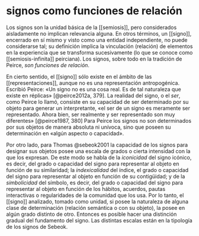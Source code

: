 # signos como funciones de relación
Los signos son la unidad básica de la [[semiosis]], pero considerados aisladamente no implican relevancia alguna. En otros términos, un [[signo]], encerrado en sí mismo y visto como una entidad independiente, no puede considerarse tal; su definición implica la vinculación (relación) de elementos en la experiencia que se transforma sucesivamente (lo que se conoce como [[semiosis-infinita]] peirciana). Los signos, sobre todo en la tradición de Peirce, *son funciones de relación*.

En cierto sentido, el [[signo]] sólo existe en el ámbito de las [[representaciones]], aunque no es una representación antropogénica. Escribió Peirce: «Un signo no es una cosa real. Es de tal naturaleza que existe en réplicas» [@peirce2012a, 379]. La realidad del signo, o el *ser*, como Peirce lo llamó, consiste en su capacidad de ser determinado por su objeto para generar un interpretante, «el ser de un signo es meramente ser representado. Ahora bien, ser realmente y ser representado son muy diferentes» [@peirce1987, 380] Para Peirce los signos no son determinados por sus objetos de manera absoluta ni unívoca, sino que poseen su determinación en «algún aspecto o capacidad».

Por otro lado, para Thomas @sebeok2001 la capacidad de los signos para designar sus objetos posee una escala de grados o cierta intensidad con la que los expresan. De este modo se habla de la *iconicidad* del signo icónico, es decir, del grado o capacidad del signo para representar al objeto en función de su similaridad; la *indexicalidad* del índice, el grado o capacidad del signo para representar al objeto en función de su contigüidad; y de la *simbolicidad* del símbolo, es decir, del grado o capacidad del signo para representar al objeto en función de los hábitos, acuerdos, pautas interactivas o regularidades de la comunidad que los usa. Por lo tanto, el [[signo]] analizado, tomado como unidad, si posee la naturaleza de alguna clase de determinación (relación semántica o con su objeto), la posee en algún grado distinto de otro. Entonces es posible hacer una distinción gradual del fundamento del signo. Las distintas escalas están en la tipología de los signos de Sebeok.
